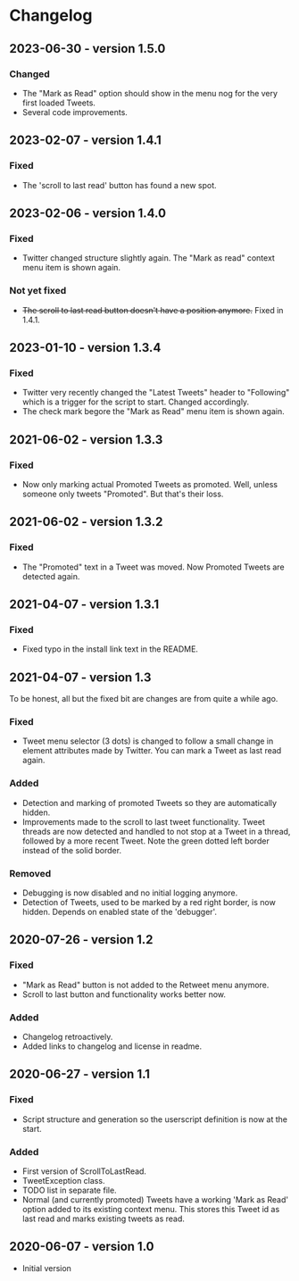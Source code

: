 # Changelog

## 2023-06-30 - version 1.5.0
### Changed
- The "Mark as Read" option should show in the menu nog for the very first loaded Tweets.
- Several code improvements.

## 2023-02-07 - version 1.4.1
### Fixed
- The 'scroll to last read' button has found a new spot.

## 2023-02-06 - version 1.4.0
### Fixed
- Twitter changed structure slightly again. The "Mark as read" context menu item is shown again.
### Not yet fixed
- ~~The scroll to last read button doesn't have a position anymore.~~ Fixed in 1.4.1.

## 2023-01-10 - version 1.3.4
### Fixed
- Twitter very recently changed the "Latest Tweets" header to "Following" which is a trigger for the script to start. Changed accordingly.
- The check mark begore the "Mark as Read" menu item is shown again.

## 2021-06-02 - version 1.3.3
### Fixed
- Now only marking actual Promoted Tweets as promoted. Well, unless someone only tweets "Promoted". But that's their loss.

## 2021-06-02 - version 1.3.2
### Fixed
- The "Promoted" text in a Tweet was moved. Now Promoted Tweets are detected again.

## 2021-04-07 - version 1.3.1
### Fixed
- Fixed typo in the install link text in the README.

## 2021-04-07 - version 1.3
To be honest, all but the fixed bit are changes are from quite a while ago.
### Fixed
- Tweet menu selector (3 dots) is changed to follow a small change in element attributes made by Twitter. You can mark a Tweet as last read again.
### Added
- Detection and marking of promoted Tweets so they are automatically hidden.
- Improvements made to the scroll to last tweet functionality. Tweet threads are now detected and handled to not stop at a Tweet in a thread, followed by a more recent Tweet. Note the green dotted left border instead of the solid border.
### Removed
- Debugging is now disabled and no initial logging anymore.
- Detection of Tweets, used to be marked by a red right border, is now hidden. Depends on enabled state of the 'debugger'.

## 2020-07-26 - version 1.2
### Fixed
- "Mark as Read" button is not added to the Retweet menu anymore.
- Scroll to last button and functionality works better now.
### Added
- Changelog retroactively.
- Added links to changelog and license in readme.

## 2020-06-27 - version 1.1
### Fixed
- Script structure and generation so the userscript definition is now at the start.
### Added
- First version of ScrollToLastRead.
- TweetException class.
- TODO list in separate file.
- Normal (and currently promoted) Tweets have a working 'Mark as Read' option added to its existing context menu. This stores this Tweet id as last read and marks existing tweets as read.

## 2020-06-07 - version 1.0
- Initial version
